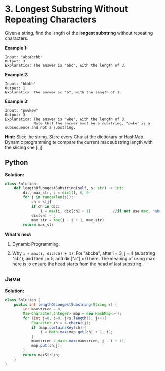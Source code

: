 # 3. Longest Substring Without Repeating Characters

Given a string, find the length of the **longest substring** without repeating characters.

**Example 1:**
```
Input: "abcabcbb"
Output: 3 
Explanation: The answer is "abc", with the length of 3. 
```
**Example 2:**
```
Input: "bbbbb"
Output: 1
Explanation: The answer is "b", with the length of 1.
```
**Example 3:**
```
Input: "pwwkew"
Output: 3
Explanation: The answer is "wke", with the length of 3. 
             Note that the answer must be a substring, "pwke" is a subsequence and not a substring.
```

**Hint:** Slice the string. Store every Char at the dictionary or HashMap. Dynamic programming to compare the current max substring length with the slicing one [i,j].

## Python

**Solution:**

```py
class Solution:
    def lengthOfLongestSubstring(self, s: str) -> int:
        dic, max_str, i = dict(), 0, 0
        for j in range(len(s)):
            ch = s[j]
            if ch in dic:
                i = max(i, dic[ch] + 1)          //if not use max, "abcba" is an otherwise case.
            dic[ch] = j
            max_str = max(j - i + 1, max_str)
        return max_str
```

**What's new:**

1. Dynamic Programming.

2. Why `i = max(i, dic[ch] + 1)`: For "abcba", after i = 3, j = 4 (substring "cb"); and then j = 5, and dic["a"] = 0 here.
The meaning of using max here is to ensure the head starts from the head of last substring.

## Java

**Solution:**

```java
class Solution {
    public int lengthOfLongestSubstring(String s) {
        int maxStrLen = 0;
        Map<Character,Integer> map = new HashMap<>();
        for (int j=0, i=0; j<s.length(); j++){
            Character ch = s.charAt(j);
            if (map.containsKey(ch)){
                i = Math.max(map.get(ch) + 1, i);
            }
            maxStrLen = Math.max(maxStrLen, j - i + 1);
            map.put(ch,j);
        }
        return maxStrLen;
    }
}
```
